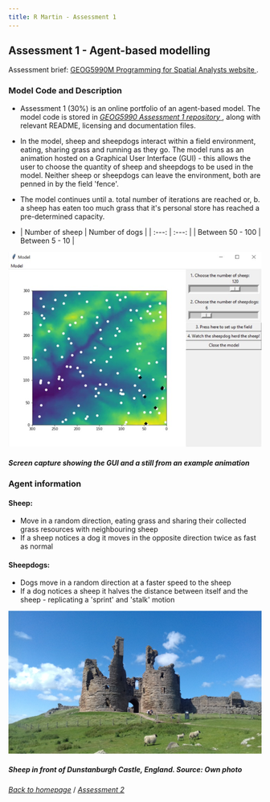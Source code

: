 ```yaml
---
title: R Martin - Assessment 1
---
```

## Assessment 1 - Agent-based modelling

Assessment brief: <a href="https://www.geog.leeds.ac.uk/courses/computing/study/core-python/assessment1/index.html" target="_blank"> GEOG5990M Programming for Spatial Analysts website </a>.

### Model Code and Description
* Assessment 1 (30%) is an online portfolio of an agent-based model. The model code is stored in <a href="https://github.com/gy19rgm/GEOG5990Assessment1" target="_blank"> *GEOG5990 Assessment 1 repository* </a>, along with relevant README, licensing and documentation files.
* In the model, sheep and sheepdogs interact within a field environment, eating, sharing grass and running as they go. The model runs as an animation hosted on a Graphical User Interface (GUI) - this allows the user to choose the quantity of sheep and sheepdogs to be used in the model. Neither sheep or sheepdogs can leave the environment, both are penned in by the field 'fence'.
* The model continues until a. total number of iterations are reached or, b. a sheep has eaten too much grass that it's personal store has reached a pre-determined capacity. 

* | Number of sheep | Number of dogs |
| :---: | :---: |
| Between 50 - 100 | Between 5 - 10 |

![GUI](gui.jpg "Example of the GUI")
##### Screen capture showing the GUI and a still from an example animation 


### Agent information
#### Sheep:
* Move in a random direction, eating grass and sharing their collected grass resources with neighbouring sheep
* If a sheep notices a dog it moves in the opposite direction twice as fast as normal

#### Sheepdogs:
* Dogs move in a random direction at a faster speed to the sheep
* If a dog notices a sheep it halves the distance between itself and the sheep - replicating a 'sprint' and 'stalk'  motion

![Sheep - Dunstanburgh Castle](sheep1.jpg)
##### Sheep in front of Dunstanburgh Castle, England. Source: Own photo

[*Back to homepage*](https://gy19rgm.github.io/) / [*Assessment 2*](https://gy19rgm.github.io/Assessment2)